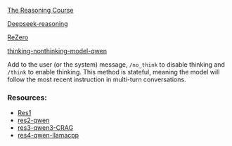 [The Reasoning Course](https://huggingface.co/reasoning-course)

[Deepseek-reasoning](https://www.53ai.com/news/RAG/2025030783124.html)

[ReZero](https://github.com/menloresearch/ReZero?tab=readme-ov-file#quick-demo-)

[thinking-nonthinking-model-qwen](https://qwen.readthedocs.io/zh-cn/latest/_sources/inference/transformers.md.txt)

Add to the user (or the system) message, `/no_think` to disable thinking and `/think` to enable thinking.
This method is stateful, meaning the model will follow the most recent instruction in multi-turn conversations.


### Resources:

- [Res1](https://github.com/deansaco/r1-reasoning-rag.git)
- [res2-qwen](https://note.com/npaka/n/n43abd5843fe7)
- [res3-qwen3-CRAG](https://github.com/jacoblee93/corrective-local-rag-qwen?tab=readme-ov-file)
- [res4-qwen-llamacpp](https://qwen.readthedocs.io/en/latest/run_locally/llama.cpp.html)
